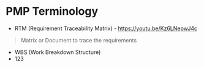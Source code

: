 # PMP Terminology
* RTM (Requirement Traceability Matrix) - https://youtu.be/Kz6LNepwJ4c
> Matrix or Document to trace the requirements
* WBS (Work Breakdown Structure) 
* 123
